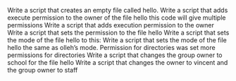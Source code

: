 Write a script that creates an empty file called hello.
Write a script that adds execute permission to the owner of the file hello
this code will give multiple permissions
Write a script that adds execution permission to the owner
Write a script that sets the permission to the file hello
Write a script that sets the mode of the file hello to this:
Write a script that sets the mode of the file hello the same as olleh’s mode.
Permission for directories was set
more permissions for directories
Write a script that changes the group owner to school for the file hello
Write a script that changes the owner to vincent and the group owner to staff
